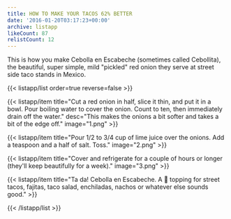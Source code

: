 ```yaml
---
title: HOW TO MAKE YOUR TACOS 62% BETTER
date: '2016-01-20T03:17:23+00:00'
archive: listapp
likeCount: 87
relistCount: 12
---
```


This is how you make Cebolla en Escabeche (sometimes called Cebollita), the beautiful, super simple, mild "pickled" red onion they serve at street side taco stands in Mexico.

{{< listapp/list order=true reverse=false >}}

   {{< listapp/item title="Cut a red onion in half, slice it thin, and put it in a bowl. Pour boiling water to cover the onion. Count to ten, then immediately drain off the water."
      desc="This makes the onions a bit softer and takes a bit of the edge off."
      image="1.png" >}}

   {{< listapp/item title="Pour 1/2 to 3/4 cup of lime juice over the onions. Add a teaspoon and a half of salt. Toss."
      image="2.png" >}}

   {{< listapp/item title="Cover and refrigerate for a couple of hours or longer (they'll keep beautifully for a week)."
      image="3.png" >}}

   {{< listapp/item title="Ta da! Cebolla en Escabeche. A 💯 topping for street tacos, fajitas, taco salad, enchiladas, nachos or whatever else sounds good." >}}

{{< /listapp/list >}}
